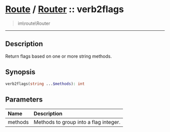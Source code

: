 # [Route](route.md) / [Router](route-Router.md) :: verb2flags
 > im\route\Router
____

## Description
Return flags based on one or more string methods.

## Synopsis
```php
verb2flags(string ...$methods): int
```

## Parameters
| Name | Description |
| :--- | :---------- |
| methods | Methods to group into a flag integer. |
